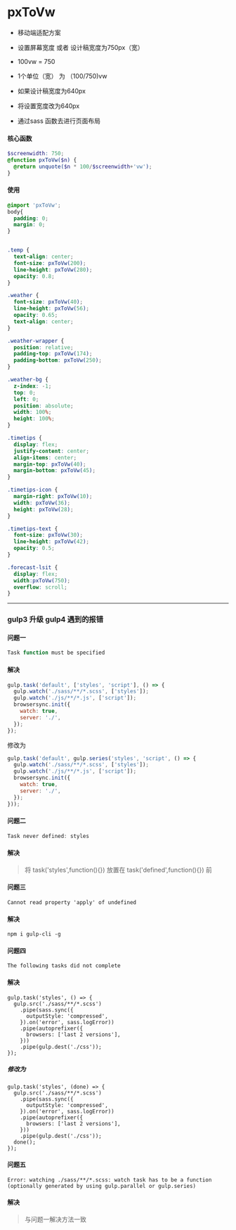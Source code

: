 # pxToVw

- 移动端适配方案

- 设置屏幕宽度 或者 设计稿宽度为750px（宽）
- 100vw = 750
- 1个单位（宽） 为 （100/750)vw
- 如果设计稿宽度为640px
- 将设置宽度改为640px 
- 通过sass 函数去进行页面布局

#### 核心函数
```scss
$screenwidth: 750;
@function pxToVw($n) {
  @return unquote($n * 100/$screenwidth+'vw');
}
```
#### 使用
```scss
@import 'pxToVw';
body{
  padding: 0;
  margin: 0;
}


.temp {
  text-align: center;
  font-size: pxToVw(200);
  line-height: pxToVw(280);
  opacity: 0.8;
}

.weather {
  font-size: pxToVw(40);
  line-height: pxToVw(56);
  opacity: 0.65;
  text-align: center;
}

.weather-wrapper {
  position: relative;
  padding-top: pxToVw(174);
  padding-bottom: pxToVw(250);
}

.weather-bg {
  z-index: -1;
  top: 0;
  left: 0;
  position: absolute;
  width: 100%;
  height: 100%;
}

.timetips {
  display: flex;
  justify-content: center;
  align-items: center;
  margin-top: pxToVw(40);
  margin-bottom: pxToVw(45);
}

.timetips-icon {
  margin-right: pxToVw(10);
  width: pxToVw(36);
  height: pxToVw(28);
}

.timetips-text {
  font-size: pxToVw(30);
  line-height: pxToVw(42);
  opacity: 0.5;
}

.forecast-lsit {
  display: flex;
  width:pxToVw(750);
  overflow: scroll;
}

```
---
### gulp3 升级 gulp4 遇到的报错

#### 问题一

```js
Task function must be specified
```
#### 解决
```js
gulp.task('default', ['styles', 'script'], () => {
  gulp.watch('./sass/**/*.scss', ['styles']);
  gulp.watch('./js/**/*.js', ['script']);
  browsersync.init({
    watch: true,
    server: './',
  });
});
```

修改为
```js
gulp.task('default', gulp.series('styles', 'script', () => {
  gulp.watch('./sass/**/*.scss', ['styles']);
  gulp.watch('./js/**/*.js', ['script']);
  browsersync.init({
    watch: true,
    server: './',
  });
}));
```

#### 问题二
```js
Task never defined: styles
```

#### 解决

> 将
> task('styles',function(){}) 
> 放置在
> task('defined',function(){})
> 前

#### 问题三
```
Cannot read property 'apply' of undefined
```
#### 解决
```
npm i gulp-cli -g
```

#### 问题四
```
The following tasks did not complete
```
#### 解决
```
gulp.task('styles', () => {
  gulp.src('./sass/**/*.scss')
    .pipe(sass.sync({
      outputStyle: 'compressed',
    }).on('error', sass.logError))
    .pipe(autoprefixer({
      browsers: ['last 2 versions'],
    }))
    .pipe(gulp.dest('./css'));
});
```
##### 修改为
```
gulp.task('styles', (done) => {
  gulp.src('./sass/**/*.scss')
    .pipe(sass.sync({
      outputStyle: 'compressed',
    }).on('error', sass.logError))
    .pipe(autoprefixer({
      browsers: ['last 2 versions'],
    }))
    .pipe(gulp.dest('./css'));
  done();
});
```
#### 问题五
```
Error: watching ./sass/**/*.scss: watch task has to be a function (optionally generated by using gulp.parallel or gulp.series)
```
#### 解决
> 与问题一解决方法一致
